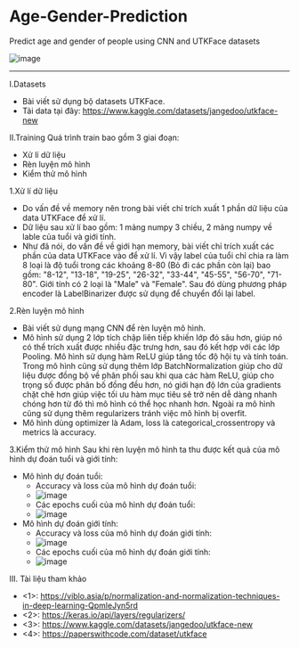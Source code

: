 # Age-Gender-Prediction
Predict age and gender of people using CNN and UTKFace datasets


![image](https://production-media.paperswithcode.com/datasets/UTKFace-0000000710-4976bb64_rQrd7aQ.jpg)



_________________________________________________________________________________________________________________
I.Datasets
- Bài viết sử dụng bộ datasets UTKFace.
- Tải data tại đây: https://www.kaggle.com/datasets/jangedoo/utkface-new

II.Training
Quá trình train bao gồm 3 giai đoạn:
- Xử lí dữ liệu
- Rèn luyện mô hình
- Kiểm thử mô hình

1.Xử lí dữ liệu
- Do vấn đề về memory nên trong bài viết chỉ trích xuất 1 phần dữ liệu của data UTKFace để xử lí.
- Dữ liệu sau xử lí bao gồm: 1 mảng numpy 3 chiều, 2 mảng numpy về lable của tuổi và giới tính.
- Như đã nói, do vấn đề về giới hạn memory, bài viết chỉ trích xuất các phần của data UTKFace vào để xử lí. Vì vậy label của tuổi chỉ chia ra làm 8 loại là độ tuổi trong các khoảng 8-80 (Bỏ đi các phần còn lại) bao gồm: "8-12", "13-18", "19-25", "26-32", "33-44", "45-55", "56-70", "71-80". Giới tính có 2 loại là "Male" và "Female". Sau đó dùng phương pháp encoder là LabelBinarizer được sử dụng để chuyển đổi lại label.

2.Rèn luyện mô hình
- Bài viết sử dụng mạng CNN để rèn luyện mô hình.
- Mô hình sử dụng 2 lớp tích chập liên tiếp khiến lớp đó sâu hơn, giúp nó có thể trích xuất được nhiều đặc trưng hơn, sau đó kết hợp với các lớp Pooling. Mô hình sử dụng hàm ReLU giúp tăng tốc độ hội tụ và tính toán. Trong mô hình cũng sử dụng thêm lớp BatchNormalization giúp cho dữ liệu được đồng bộ về phân phối sau khi qua các hàm ReLU, giúp cho trọng số được phân bố đồng đều hơn, nó giới hạn độ lớn của gradients chặt chẽ hơn giúp việc tối ưu hàm mục tiêu sẽ trở nên dễ dàng nhanh chóng hơn từ đó thì mô hình có thể học nhanh hơn. Ngoài ra mô hình cũng sử dụng thêm regularizers tránh việc mô hình bị overfit.
- Mô hình dùng optimizer là Adam, loss là categorical_crossentropy và metrics là accuracy.

3.Kiểm thử mô hình
Sau khi rèn luyện mô hình ta thu được kết quả của mô hình dự đoán tuổi và giới tính:
- Mô hình dự đoán tuổi:
  + Accuracy và loss của mô hình dự đoán tuổi:
  + ![image](https://github.com/chienthan2vn/Age-Gender-Prediction/blob/main/loss_accuracy/acc_loss_age.png)
  + Các epochs cuối của mô hình dự đoán tuổi:
  + ![image](https://github.com/chienthan2vn/Age-Gender-Prediction/blob/main/loss_accuracy/predict_age.png)
- Mô hình dự đoán giới tính:
  + Accuracy và loss của mô hình dự đoán giới tính:
  + ![image](https://github.com/chienthan2vn/Age-Gender-Prediction/blob/main/loss_accuracy/acc_loss_gender.png)
  + Các epochs cuối của mô hình dự đoán giới tính:
  + ![image](https://github.com/chienthan2vn/Age-Gender-Prediction/blob/main/loss_accuracy/predict_gender.png)

III. Tài liệu tham khảo
- <1>: https://viblo.asia/p/normalization-and-normalization-techniques-in-deep-learning-QpmleJyn5rd
- <2>: https://keras.io/api/layers/regularizers/
- <3>: https://www.kaggle.com/datasets/jangedoo/utkface-new
- <4>: https://paperswithcode.com/dataset/utkface
  

